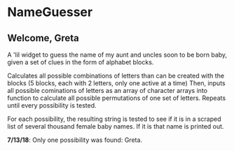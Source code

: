 # NameGuesser
## Welcome, Greta
A 'lil widget to guess the name of my aunt and uncles soon to be born baby, given
a set of clues in the form of alphabet blocks.

Calculates all possible combinations of letters than can be created with the blocks (5 blocks, each with 2 letters, only one active at a time)
Then, inputs all possible cominations of letters as an array of character arrays into function to calculate all possible permutations of one set of letters. Repeats until every possibility is tested.

For each possibility, the resulting string is tested to see if it is in a scraped list of several thousand female baby names. If it is that name is printed out.

**7/13/18**:
Only one possibility was found: Greta.
